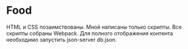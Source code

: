 # Food
HTML и CSS позаимствованы. Мной написаны только скрипты. Все скрипты собраны Webpack. Для полного отображения контента необходимо запустить json-server db.json.
